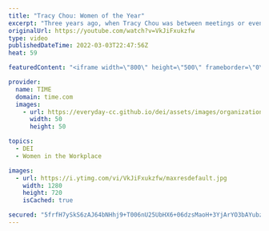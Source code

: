 ```yaml
---
title: "Tracy Chou: Women of the Year"
excerpt: "Three years ago, when Tracy Chou was between meetings or even while brushing her teeth, she would frequently open her phone and gravitate to Twitter. “I was a little bit addicted,” admits the 35-year-old founder, software engineer, and advocate for diversity in the tech industry.  As an Asian American"
originalUrl: https://youtube.com/watch?v=VkJiFxukzfw
type: video
publishedDateTime: 2022-03-03T22:47:56Z
heat: 59

featuredContent: "<iframe width=\"800\" height=\"500\" frameborder=\"0\" src=\"https://www.youtube.com/embed/VkJiFxukzfw\" allow=\"accelerometer; autoplay; encrypted-media; gyroscope; picture-in-picture\" allowfullscreen></iframe>"

provider:
  name: TIME
  domain: time.com
  images:
    - url: https://everyday-cc.github.io/dei/assets/images/organizations/time.com-50x50.jpg
      width: 50
      height: 50

topics:
  - DEI
  - Women in the Workplace

images:
  - url: https://i.ytimg.com/vi/VkJiFxukzfw/maxresdefault.jpg
    width: 1280
    height: 720
    isCached: true

secured: "5frfH7ySkS6zAJ64bNHhj9+T006nU25UbHX6+06dzsMaoH+3YjArYO3bAYubz6OaPKa9b+jqrARLypE/zA7CCU32kLxqVukH2TcIuJtlPruxueFw7jSjVakwsaRQfCdRKBG9Juc8kJQFydIYZ/QRfKzGx9jqWOLQmux6gDrlMQTapDuYKv1qvfVad2qJZiFQfOpKdsOVs2q/8bPObgLTCp9C+FnLO/27W8r/A4/Zuc25CunIYQ3KOA6CIqpMlaxXI/qtPsirhEpi2Uhq25UjouCbeV6udRZt1U/eprRCSAX5fgQ31cLrpUrfml8KKc1y+6bzyKt5yx/lA96C4PlHwCCZQTwnT9nH8R0qSZtouCzzkWShg08hmI6+ugH8VcgUi4YJzRe690NQw4fT2s+n/A==;cp9gutd+F5qpy3VAmNlz4A=="
---
```


